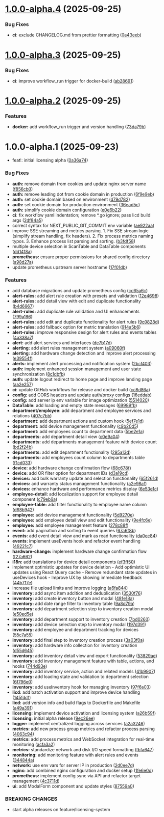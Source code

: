 # [1.0.0-alpha.4](https://github.com/deymonster/hw_next/compare/v1.0.0-alpha.3...v1.0.0-alpha.4) (2025-09-25)


### Bug Fixes

* **ci:** exclude CHANGELOG.md from prettier formatting ([0a43eeb](https://github.com/deymonster/hw_next/commit/0a43eebd5ac04df3589b66eda76c30e3e0ab8f3c))

# [1.0.0-alpha.3](https://github.com/deymonster/hw_next/compare/v1.0.0-alpha.2...v1.0.0-alpha.3) (2025-09-25)

### Bug Fixes

- **ci:** improve workflow_run trigger for docker-build ([ab28691](https://github.com/deymonster/hw_next/commit/ab286912d11f2e0e383cb49bb9a1e3e5dde276c5))

# [1.0.0-alpha.2](https://github.com/deymonster/hw_next/compare/v1.0.0-alpha.1...v1.0.0-alpha.2) (2025-09-25)

### Features

- **docker:** add workflow_run trigger and version handling ([73da79b](https://github.com/deymonster/hw_next/commit/73da79b6329790fe3f0863658b565f8315797ba6))

# 1.0.0-alpha.1 (2025-09-23)

- feat!: initial licensing alpha ([0a36a74](https://github.com/deymonster/hw_next/commit/0a36a74466293df091ecf50208d80ab38d661431))

### Bug Fixes

- **auth:** remove domain from cookies and update nginx server name ([f856cb0](https://github.com/deymonster/hw_next/commit/f856cb0776e987a9ce7dd7ca6636665d56148c6d))
- **auth:** remove leading dot from cookie domain in production ([6f9e9eb](https://github.com/deymonster/hw_next/commit/6f9e9eb4211dd9673a404cbf36035854b8b65563))
- **auth:** set cookie domain based on environment ([d79d782](https://github.com/deymonster/hw_next/commit/d79d7822f3fb83881f3856fbd8dee18230279dbc))
- **auth:** set cookie domain for production environment ([36ead5c](https://github.com/deymonster/hw_next/commit/36ead5c943f146d26caddc569c9fc27e0438e654))
- **auth:** simplify cookie domain configuration ([e0e6b22](https://github.com/deymonster/hw_next/commit/e0e6b22c47cb60787c3c9c2352840599a46ac17b))
- **ci:** fix workflow yaml indentation; remove \*.go ignore; pass licd build args ([2df84a5](https://github.com/deymonster/hw_next/commit/2df84a5a949f1df19e1b93877700f0a940000e6d))
- correct syntax for NEXT_PUBLIC_GIT_COMMIT env variable ([ae922aa](https://github.com/deymonster/hw_next/commit/ae922aa76f09df458a877383f28b4395ac382f3a))
- improve SSE streaming and metrics parsing. 1. Fix SSE stream logic (simplify stream handling, fix headers). 2. Fix process metrics naming typos. 3. Enhance process list parsing and sorting. ([b3fdf58](https://github.com/deymonster/hw_next/commit/b3fdf58033e725ad051ab3f66bd6bb0081178b38))
- multiple device selection in ScanTable and DataTable components ([dd1418a](https://github.com/deymonster/hw_next/commit/dd1418a33515ede78dbda4bcc544a0a78b4844db))
- **prometheus:** ensure proper permissions for shared config directory ([a98d27a](https://github.com/deymonster/hw_next/commit/a98d27a406a78e6cae6b405f69a1b836747ee440))
- update prometheus upstream server hostname ([17f01db](https://github.com/deymonster/hw_next/commit/17f01dbb16838eb2a3cd79174f10aa58942ce503))

### Features

- add database migrations and update prometheus config ([cc65a6c](https://github.com/deymonster/hw_next/commit/cc65a6ca70cb7abbaf8ce662aae59aa1fea71a33))
- **alert-rules:** add alert rule creation with presets and validation ([12e4698](https://github.com/deymonster/hw_next/commit/12e4698fb39e887d4e1c808f12cfcb0ff60a4c03))
- **alert-rules:** add detail view with edit and duplicate functionality ([b4d6667](https://github.com/deymonster/hw_next/commit/b4d6667a17bc1ab1ce11fc0ba597552e3c34ec85))
- **alert-rules:** add duplicate rule validation and UI enhancements ([799a186](https://github.com/deymonster/hw_next/commit/799a186bf3b4c6c7aafcea625e131e96400d4343))
- **alert-rules:** add edit and duplicate functionality for alert rules ([9c0828d](https://github.com/deymonster/hw_next/commit/9c0828d9749323957840cbcd7c09602455011077))
- **alert-rules:** add fallback option for metric translation ([914a5b6](https://github.com/deymonster/hw_next/commit/914a5b6e63fc6f548949022ff4661be815fbb77e))
- **alert-rules:** improve responsive design for alert rules and events tables ([4a338a7](https://github.com/deymonster/hw_next/commit/4a338a776029695fd1420b8a600a24e75b73fcfd))
- **alert:** add alert services and interfaces ([de7b17d](https://github.com/deymonster/hw_next/commit/de7b17d5eed92e5a0007acee64f6f5e4b5004931))
- **alerting:** add alert rules management system ([a09060f](https://github.com/deymonster/hw_next/commit/a09060f1f013d7d137a0b69461c47da7fe001094))
- **alerting:** add hardware change detection and improve alert processing ([e39554f](https://github.com/deymonster/hw_next/commit/e39554f74a4d9c3569ff417cc674e80187f80c02))
- **alerts:** implement alert processing and notification system ([2bcf403](https://github.com/deymonster/hw_next/commit/2bcf403e8651d0b9e2c2179d5214517027f10f53))
- **auth:** implement enhanced session management and user state synchronization ([8c1dbfb](https://github.com/deymonster/hw_next/commit/8c1dbfbbb7537d050b81afdda21b07738a5a0be1))
- **auth:** update logout redirect to home page and improve landing page ([aa2e257](https://github.com/deymonster/hw_next/commit/aa2e2579d6da886aa33f1f0adc3b7b6ca604ccf5))
- **ci:** update GitHub workflows for release and docker build ([cc8d86a](https://github.com/deymonster/hw_next/commit/cc8d86a514fbe36794f728ab4eb42071a955f57a))
- **config:** add CORS headers and update auth/proxy configs ([16eddab](https://github.com/deymonster/hw_next/commit/16eddab967e8182a788a50731676e761dd5aa09c))
- **config:** add server ip env variable for image optimization ([5514020](https://github.com/deymonster/hw_next/commit/551402052ede40241c80c6bf81e81ca17f44b376))
- **DataTable:** add loading and empty state messages ([69989fb](https://github.com/deymonster/hw_next/commit/69989fb067c5b4dee2c16cb483bd82627efd9578))
- **department/employee:** add department and employee services and relations ([407c7bb](https://github.com/deymonster/hw_next/commit/407c7bbb99fd2aaa69b9f8c64c9b262facac2a75))
- **department:** add department actions and custom hook ([5ef7e1d](https://github.com/deymonster/hw_next/commit/5ef7e1d807ec9829286c394eaebe37f9c564ef6d))
- **department:** add device management functionality ([c9b20d5](https://github.com/deymonster/hw_next/commit/c9b20d5d142bcada26df7024fdf709c8dcb98b98))
- **department:** add employees count to department data ([5be2e1a](https://github.com/deymonster/hw_next/commit/5be2e1a5440c3d2b20b9d4bfa95b5adf1806bff8))
- **departments:** add department detail view ([c0e9a04](https://github.com/deymonster/hw_next/commit/c0e9a04964907691626826cff9c44600bbb2dd69))
- **departments:** add departments management feature with device count ([bd2f24b](https://github.com/deymonster/hw_next/commit/bd2f24b97ba053bfc3cfc36e91d1dd38a1da9855))
- **departments:** add edit department functionality ([295a13d](https://github.com/deymonster/hw_next/commit/295a13d116f0141a7a4b3d1356a5d6806be81e61))
- **departments:** add employees count column to departments table ([f1cd033](https://github.com/deymonster/hw_next/commit/f1cd03332e7c3731a26239beeb2f579fa783a57e))
- **device:** add hardware change confirmation flow ([68c678f](https://github.com/deymonster/hw_next/commit/68c678fff8ad5d55cf313c8aa9876a9b47000da1))
- **device:** add OR filter option for department IDs ([d3a19cd](https://github.com/deymonster/hw_next/commit/d3a19cdfc4a4f8c5c7dff0cc8a6b107d7518e2b7))
- **devices:** add bulk warranty update and selection functionality ([65f261d](https://github.com/deymonster/hw_next/commit/65f261da3afe9c62e85c5b563312229228cddffb))
- **devices:** add warranty status management functionality ([a2e98af](https://github.com/deymonster/hw_next/commit/a2e98afca984b46cae9f69d66ebf26b8c63f0f59))
- **devices:** enhance hardware and performance metrics display ([6e53e1c](https://github.com/deymonster/hw_next/commit/6e53e1cd3e7f1388648af00dbbea6ec7a29610a2))
- **employee-detail:** add localization support for employee detail component ([c79eb6a](https://github.com/deymonster/hw_next/commit/c79eb6ae8a6bc9374174da9f0a1d661a4afa9680))
- **employee-table:** add filter functionality to employee name column ([d68b942](https://github.com/deymonster/hw_next/commit/d68b9421d28f4c6d6addfffb6314dc3eb2581db9))
- **employee:** add device management functionality ([5d9270e](https://github.com/deymonster/hw_next/commit/5d9270e65b3fbbc14e138ac0eb263c8cfa3063eb))
- **employee:** add employee detail view and edit functionality ([9e4fc6e](https://github.com/deymonster/hw_next/commit/9e4fc6e3be29dfb24d726f0405abb1093b13d041))
- **employee:** add employee management feature ([278c88f](https://github.com/deymonster/hw_next/commit/278c88fd5e43ff48912ab0a7769cd8d9c988e086))
- **event:** add pagination and sorting to event queries ([67a6f8b](https://github.com/deymonster/hw_next/commit/67a6f8b34cb99f1cc9dddd154afce7d61880198d))
- **events:** add event detail view and mark as read functionality ([da0ec84](https://github.com/deymonster/hw_next/commit/da0ec849bc580fe346230452924118661b186107))
- **events:** implement useEvents hook and refactor event handling ([49221c7](https://github.com/deymonster/hw_next/commit/49221c7fc57df6040b6b99f2f06d885d97b65cb1))
- **hardware-change:** implement hardware change confirmation flow ([f27a662](https://github.com/deymonster/hw_next/commit/f27a662bf5f5b89de5bd99b84759943f072d7486))
- **i18n:** add translations for device detail components ([ef3ff50](https://github.com/deymonster/hw_next/commit/ef3ff50ba9eca574b5a95f03e3f83aa7b7af1233))
- implement optimistic updates for device deletion - Add optimistic UI updates using React Query cache - Remove redundant state updates in useDevices hook - Improve UX by showing immediate feedback ([44b717e](https://github.com/deymonster/hw_next/commit/44b717e44dd2464e9abfe887c46c3988539bfdf7))
- increase file upload limits and improve logging ([a6fa844](https://github.com/deymonster/hw_next/commit/a6fa8442d7c676bcfe5f1dbc52a84e200294154d))
- **inventory:** add async item addition and deduplication ([3530f76](https://github.com/deymonster/hw_next/commit/3530f761b870d9de83c714a46c83c4841771ba5e))
- **inventory:** add create inventory button and modal ([481e18a](https://github.com/deymonster/hw_next/commit/481e18afef77bf22c2e245ebd6617735bd77f742))
- **inventory:** add date range filter to inventory table ([9a8d79a](https://github.com/deymonster/hw_next/commit/9a8d79aef9c3d8e68a524f0b928061810dc26769))
- **inventory:** add department selection step to inventory creation modal ([e50ed5e](https://github.com/deymonster/hw_next/commit/e50ed5e865d6285455cb11941119a8307f694b5f))
- **inventory:** add department support to inventory creation ([7bd0260](https://github.com/deymonster/hw_next/commit/7bd02602b279f25dafbbd2cc8276e5385faf13ee))
- **inventory:** add device selection step to inventory modal ([197d391](https://github.com/deymonster/hw_next/commit/197d3916659816a0ce7d1cb64bbd3bcde6b88194))
- **inventory:** add employee and department tracking for devices ([55c7a55](https://github.com/deymonster/hw_next/commit/55c7a5510d573443499ef365fac8e243a13cbe02))
- **inventory:** add final step to inventory creation process ([3a03f0a](https://github.com/deymonster/hw_next/commit/3a03f0afdda094f32de636cab56c85d7a750e504))
- **inventory:** add hardware info collection for inventory creation ([d55d645](https://github.com/deymonster/hw_next/commit/d55d6455ce8aaed1a4d6fd20aacf350a37361627))
- **inventory:** add inventory detail view and export functionality ([53829ae](https://github.com/deymonster/hw_next/commit/53829aea3347f380e734be756048de77a06d381c))
- **inventory:** add inventory management feature with table, actions, and hooks ([744d93e](https://github.com/deymonster/hw_next/commit/744d93e9109aa2415030917d2405ff700d6e2dfb))
- **inventory:** add inventory service, action and related models ([41b9907](https://github.com/deymonster/hw_next/commit/41b9907a1329bc0f8cdc0ece2d72666a5485a177))
- **inventory:** add loading state and validation to department selection ([6f796e0](https://github.com/deymonster/hw_next/commit/6f796e0637ee8aef3ebb542d814c9f324db43def))
- **inventory:** add useInventory hook for managing inventory ([97f6a03](https://github.com/deymonster/hw_next/commit/97f6a03f680792f1eb176007f260043a66592896))
- **licd:** add batch activation support and improve device handling ([145fddf](https://github.com/deymonster/hw_next/commit/145fddfab937dd10ca0042a9a23108f246d0ae56))
- **licd:** add version info and build flags to Dockerfile and Makefile ([a49a391](https://github.com/deymonster/hw_next/commit/a49a3911672b6307aad32fb994fde982a57db4d6))
- **licensing:** implement device activation and licensing system ([a26b59f](https://github.com/deymonster/hw_next/commit/a26b59fbaa14d9c8767c64801ccdd7a4d50116e0))
- **licensing:** initial alpha release ([9ec26ee](https://github.com/deymonster/hw_next/commit/9ec26ee2048312a32a179ee1def61ac17c1fe894))
- **logger:** implement centralized logging across services ([a2a3246](https://github.com/deymonster/hw_next/commit/a2a3246f2ffd45c7ac5a5854ee8096769b63783f))
- **metrics:** add new process group metrics and refactor process parsing ([4063c94](https://github.com/deymonster/hw_next/commit/4063c948d017d71efa265f1d1c5ef0562d9e21e6))
- **metrics:** add process metrics and WebSocket integration for real-time monitoring ([acfa3a2](https://github.com/deymonster/hw_next/commit/acfa3a2c54448f15a3be2cd4e981f3101908a888))
- **metrics:** standardize network and disk I/O speed formatting ([fbfa647](https://github.com/deymonster/hw_next/commit/fbfa647d64aa36e0d466225c590495504d27aa94))
- **monitoring:** add monitoring feature with alert rules and events ([344844a](https://github.com/deymonster/hw_next/commit/344844a521fb0d6971b1ffa2999af7c179dd3c8c))
- **network:** use env vars for server IP in production ([2d0ee7d](https://github.com/deymonster/hw_next/commit/2d0ee7dff340d5bcc90c9290111b97ef51a42f6f))
- **nginx:** add combined nginx configuration and docker setup ([1fe6e0d](https://github.com/deymonster/hw_next/commit/1fe6e0dcb5b5cce4c79e0fa421903f600e5cfcbd))
- **prometheus:** implement config sync via API and refactor target management ([4c3711d](https://github.com/deymonster/hw_next/commit/4c3711d868eb9e3613aecd69a7761cc179f53ca5))
- **ui:** add ModalForm component and update styles ([87559a0](https://github.com/deymonster/hw_next/commit/87559a0798fe4c7998a47d8282f30017ba490128))

### BREAKING CHANGES

- start alpha releases on feature/licensing-system
